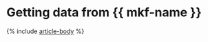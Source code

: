 # Getting data from {{ mkf-name }}

{% include [article-body](../../_includes/mdb/mkf-datasource-for-mch.md) %}

